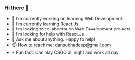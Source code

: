 ### Hi there 👋

<!--
**subhadeepdan/subhadeepdan** is a ✨ _special_ ✨ repository because its `README.md` (this file) appears on your GitHub profile.
-->

- 🔭 I’m currently working on learning Web Development.
- 🌱 I’m currently learning React.Js
- 👯 I’m looking to collaborate on Web Development projects
- 🤔 I’m looking for help with React.Js
- 💬 Ask me about anything. Happy to help!
- 📫 How to reach me: dansubhadeep@gmail.com
- ⚡ Fun fact: Can play CSGO all night and work all day.
